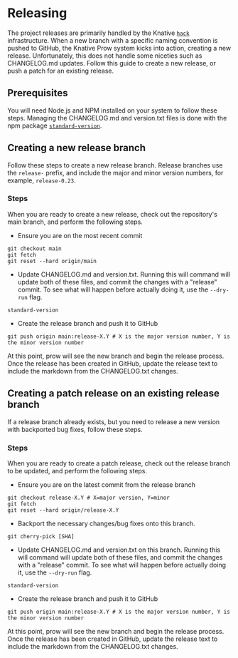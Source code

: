 # Releasing

The project releases are primarily handled by the Knative [`hack`](https://github.com/knative/hack) infrastructure. When a new branch with a specific naming convention is pushed to GitHub, the Knative Prow system kicks into action, creating a new release. Unfortunately, this does not handle some niceties such as CHANGELOG.md updates. Follow this guide to create a new release, or push a patch for an existing release.

## Prerequisites

You will need Node.js and NPM installed on your system to follow these steps. Managing the CHANGELOG.md and version.txt files is done with the npm package [`standard-version`](https://npmjs.com/package/standard-version).

## Creating a new release branch

Follow these steps to create a new release branch. Release branches use the `release-` prefix, and include the major and minor version numbers, for example, `release-0.23`.

### Steps

When you are ready to create a new release, check out the repository's main branch, and perform the following steps.

- Ensure you are on the most recent commit
```
git checkout main
git fetch
git reset --hard origin/main
```

- Update CHANGELOG.md and version.txt. Running this will command will update both of these files, and commit the changes with a "release" commit. To see what will happen before actually doing it, use the `--dry-run` flag.
```
standard-version
```

- Create the release branch and push it to GitHub
```
git push origin main:release-X.Y # X is the major version number, Y is the minor version number
```

At this point, prow will see the new branch and begin the release process. Once the release has been created in GitHub, update the release text to include the markdown from the CHANGELOG.txt changes.

## Creating a patch release on an existing release branch

If a release branch already exists, but you need to release a new version with backported bug fixes, follow these steps.

### Steps

When you are ready to create a patch release, check out the release branch to be updated, and perform the following steps.

- Ensure you are on the latest commit from the release branch
```
git checkout release-X.Y # X=major version, Y=minor
git fetch
git reset --hard origin/release-X.Y
```

- Backport the necessary changes/bug fixes onto this branch.
```
git cherry-pick [SHA]
```

- Update CHANGELOG.md and version.txt on this branch. Running this will command will update both of these files, and commit the changes with a "release" commit. To see what will happen before actually doing it, use the `--dry-run` flag.
```
standard-version
```

- Create the release branch and push it to GitHub
```
git push origin main:release-X.Y # X is the major version number, Y is the minor version number
```

At this point, prow will see the new branch and begin the release process. Once the release has been created in GitHub, update the release text to include the markdown from the CHANGELOG.txt changes.
